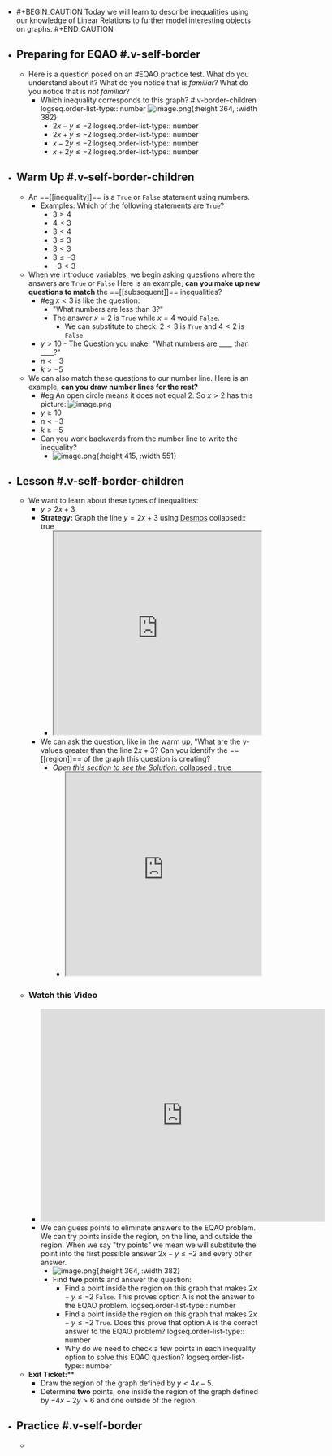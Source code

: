 - #+BEGIN_CAUTION
  Today we will learn to describe inequalities using our knowledge of Linear Relations to further model interesting objects on graphs.
  #+END_CAUTION
- ## Preparing for EQAO #.v-self-border
	- Here is a question posed on an #EQAO practice test. What do you understand about it? What do you notice that is *familiar*? What do you notice that is *not familiar*?
		- Which inequality corresponds to this graph? #.v-border-children 
		  logseq.order-list-type:: number
		  ![image.png](../assets/image_1748372403293_0.png){:height 364, :width 382}
			- $2x-y\leq-2$
			  logseq.order-list-type:: number
			- $2x+y\le-2$
			  logseq.order-list-type:: number
			- $x-2y\le-2$
			  logseq.order-list-type:: number
			- $x+2y\le-2$
			  logseq.order-list-type:: number
- ## Warm Up #.v-self-border-children
	- An ==[[inequality]]== is a `True` or `False` statement using numbers.
		- Examples: Which of the following statements are `True`?
			- $3>4$
			- $4<3$
			- $3<4$
			- $3\leq3$
			- $3<3$
			- $3\leq-3$
			- $-3<3$
	- When we introduce variables, we begin asking questions where the answers are `True` or `False` Here is an example, **can you make up new questions to match** the ==[[subsequent]]== inequalities?
		- #eg $x<3$ is like the question:
			- "What numbers are less than 3?"
			- The answer $x=2$ is `True` while $x=4$ would `False`.
				- We can substitute to check:  $2<3$ is `True` and $4<2$ is `False`
		- $y>10$ - The Question you make:  "What numbers are \_\_\_\_ than \_\_\_\_?"
		- $n<-3$
		- $k>-5$
	- We can also match these questions to our number line. Here is an example, **can you draw number lines for the rest?**
		- #eg An open circle means it does not equal 2. So $x>2$ has this picture:
		  ![image.png](../assets/image_1748373147068_0.png)
		- $y\geq10$
		- $n<-3$
		- $k\geq-5$
		- Can you work backwards from the number line to write the inequality?
			- ![image.png](../assets/image_1748374109210_0.png){:height 415, :width 551}
- ## Lesson #.v-self-border-children
	- We want to learn about these types of inequalities:
		- $y>2x+3$
		- **Strategy:** Graph the line $y=2x+3$ using [Desmos](https://desmos.com/calculator)
		  collapsed:: true
			- <iframe src = "https://www.desmos.com/calculator/4brddn7vio" style="height: 400px; width: 100%" ></iframe>
		- We can ask the question, like in the warm up, "What are the y-values greater than the line $2x+3$? Can you identify the ==[[region]]== of the graph this question is creating?
			- *Open this section to see the Solution.*
			  collapsed:: true
				- <iframe src = "https://www.desmos.com/calculator/f01d8fn3hi" style="height: 400px; width: 100%" ></iframe>
	- ### Watch this Video
		- <iframe width="560" height="420" src="https://www.youtube.com/embed/P_-c9D6mjGA?si=93BnTj_s2tu_Dwie" title="YouTube video player" frameborder="0" allow="accelerometer; autoplay; clipboard-write; encrypted-media; gyroscope; picture-in-picture; web-share" referrerpolicy="strict-origin-when-cross-origin" allowfullscreen></iframe>
		- We can guess points to eliminate answers to the EQAO problem. We can try points inside the region, on the line, and outside the region. When we say "try points" we mean we will substitute the point into the first possible answer $2x-y\leq-2$ and every other answer.
			- ![image.png](../assets/image_1748372403293_0.png){:height 364, :width 382}
			- Find **two** points and answer the question:
				- Find a point inside the region on this graph that makes $2x-y\leq-2$ `False`. This proves option A is not the answer to the EQAO problem.
				  logseq.order-list-type:: number
				- Find a point inside the region on this graph that makes $2x-y\leq-2$ `True`. Does this prove that option A is the correct answer to the EQAO problem?
				  logseq.order-list-type:: number
				- Why do we need to check a few points in each inequality option to solve this EQAO question?
				  logseq.order-list-type:: number
	- **Exit Ticket:****
		- Draw the region of the graph defined by $y<4x-5$.
		- Determine **two** points, one inside the region of the graph defined by $-4x-2y>6$ and one outside of the region.
- ## Practice #.v-self-border
	-